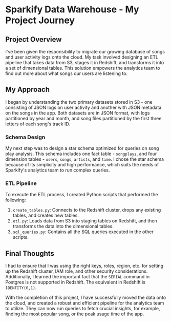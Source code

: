 # Sparkify Data Warehouse - My Project Journey

## Project Overview

I've been given the responsibility to migrate our growing database of songs and user activity logs onto the cloud. My task involved designing an ETL pipeline that takes data from S3, stages it in Redshift, and transforms it into a set of dimensional tables. This solution empowers the analytics team to find out more about what songs our users are listening to.

## My Approach

I began by understanding the two primary datasets stored in S3 - one consisting of JSON logs on user activity and another with JSON metadata on the songs in the app. Both datasets are in JSON format, with logs partitioned by year and month, and song files partitioned by the first three letters of each song's track ID.

### Schema Design

My next step was to design a star schema optimized for queries on song play analysis. This schema includes one fact table - `songplays`, and four dimension tables - `users`, `songs`, `artists`, and `time`. I chose the star schema because of its simplicity and high performance, which suits the needs of Sparkify's analytics team to run complex queries.

### ETL Pipeline

To execute the ETL process, I created Python scripts that performed the following:

1. `create_tables.py`: Connects to the Redshift cluster, drops any existing tables, and creates new tables.
2. `etl.py`: Loads data from S3 into staging tables on Redshift, and then transforms the data into the dimensional tables.
3. `sql_queries.py`: Contains all the SQL queries executed in the other scripts.

## Final Thoughts

I had to ensure that I was using the right keys, roles, region, etc. for setting up the Redshift cluster, IAM role, and other security considerations. Additionally, I learned the important fact that the `SERIAL` command in Postgres is not supported in Redshift. The equivalent in Redshift is `IDENTITY(0,1)`.

With the completion of this project, I have successfully moved the data onto the cloud, and created a robust and efficient pipeline for the analytics team to utilize. They can now run queries to fetch crucial insights, for example, finding the most popular song, or the peak usage time of the app.

